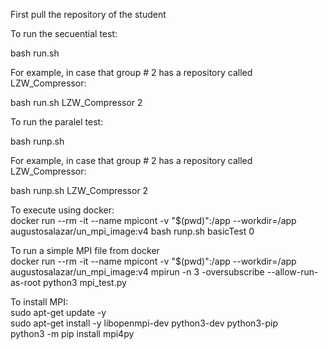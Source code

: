 First pull the repository of the student

To run the secuential test:

bash run.sh <directory name of the repository of the student> <groupid>

For example, in case that group # 2 has a repository called LZW_Compressor:

bash run.sh LZW_Compressor 2

To run the paralel test:

bash runp.sh <directory name of the repository of the student> <groupid>

For example, in case that group # 2 has a repository called LZW_Compressor:

bash runp.sh LZW_Compressor 2   

To execute using docker:   
docker run --rm -it --name mpicont -v "$(pwd)":/app --workdir=/app augustosalazar/un_mpi_image:v4 bash runp.sh basicTest 0   

To run a simple MPI file from docker   
docker run --rm -it --name mpicont -v "$(pwd)":/app --workdir=/app augustosalazar/un_mpi_image:v4 mpirun -n 3 -oversubscribe --allow-run-as-root python3 mpi_test.py

To install MPI:   
sudo apt-get update -y   
sudo apt-get install -y libopenmpi-dev python3-dev python3-pip   
python3 -m pip install mpi4py

